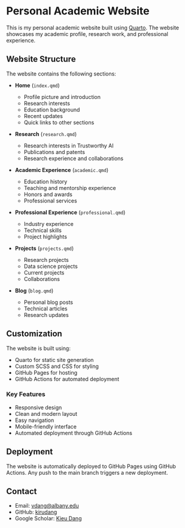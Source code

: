 # Personal Academic Website

This is my personal academic website built using [Quarto](https://quarto.org). The website showcases my academic profile, research work, and professional experience.

## Website Structure

The website contains the following sections:

- **Home** (`index.qmd`)
  - Profile picture and introduction
  - Research interests
  - Education background
  - Recent updates
  - Quick links to other sections

- **Research** (`research.qmd`)
  - Research interests in Trustworthy AI
  - Publications and patents
  - Research experience and collaborations

- **Academic Experience** (`academic.qmd`)
  - Education history
  - Teaching and mentorship experience
  - Honors and awards
  - Professional services

- **Professional Experience** (`professional.qmd`)
  - Industry experience
  - Technical skills
  - Project highlights

- **Projects** (`projects.qmd`)
  - Research projects
  - Data science projects
  - Current projects
  - Collaborations

- **Blog** (`blog.qmd`)
  - Personal blog posts
  - Technical articles
  - Research updates

## Customization

The website is built using:
- Quarto for static site generation
- Custom SCSS and CSS for styling
- GitHub Pages for hosting
- GitHub Actions for automated deployment

### Key Features
- Responsive design
- Clean and modern layout
- Easy navigation
- Mobile-friendly interface
- Automated deployment through GitHub Actions

## Deployment

The website is automatically deployed to GitHub Pages using GitHub Actions. Any push to the main branch triggers a new deployment.

## Contact

- Email: vdang@albany.edu
- GitHub: [kirudang](https://github.com/kirudang)
- Google Scholar: [Kieu Dang](https://scholar.google.com/citations?hl=en&user=QOjXeq4AAAAJ)
